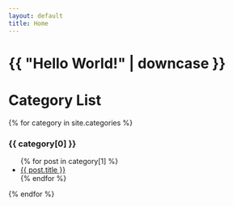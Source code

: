```yaml
---
layout: default
title: Home
---
```


<h1>{{ "Hello World!" | downcase }}</h1>

<h1> Category List </h1>

{% for category in site.categories %}
<h3>{{ category[0] }}</h3>
<ul>
  {% for post in category[1] %}
  <li><a href="{{ post.url }}">{{ post.title }}</a></li>
  {% endfor %}
</ul>
{% endfor %}
  

